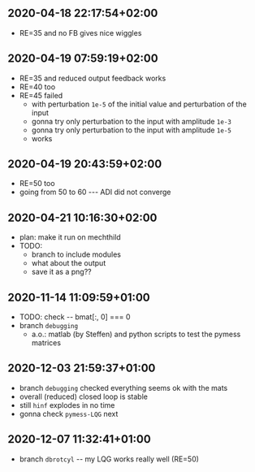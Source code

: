 
## 2020-04-18 22:17:54+02:00

 * RE=35 and no FB gives nice wiggles

## 2020-04-19 07:59:19+02:00

 * RE=35 and reduced output feedback works
 * RE=40 too
 * RE=45 failed 
   * with perturbation `1e-5` of the initial value and perturbation of the input
   * gonna try only perturbation to the input with amplitude `1e-3`
   * gonna try only perturbation to the input with amplitude `1e-5`
   * works

## 2020-04-19 20:43:59+02:00

 * RE=50 too
 * going from 50 to 60 --- ADI did not converge

## 2020-04-21 10:16:30+02:00

 * plan: make it run on mechthild
 * TODO:
   * branch to include modules
   * what about the output
   * save it as a png??

## 2020-11-14 11:09:59+01:00

 * TODO: check -- bmat[:, 0] === 0 
 * branch `debugging`
   * a.o.: matlab (by Steffen) and python scripts to test the pymess matrices
## 2020-12-03 21:59:37+01:00

 * branch `debugging` checked everything seems ok with the mats
 * overall (reduced) closed loop is stable
 * still `hinf` explodes in no time
 * gonna check `pymess-LQG` next
## 2020-12-07 11:32:41+01:00

 * branch `dbrotcyl` -- my LQG works really well (RE=50)
